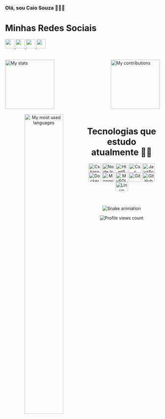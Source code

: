 ### Olá, sou Caio Souza 👋🐱‍👤

<div>
  <h1>Minhas Redes Sociais</h1>
  <a href="mailto: caiousouza@gmail.com">
      <img width="30" src="https://icongr.am/simple/gmail.svg?size=30&color=ffffff&colored=false">
  </a>
  <a href="https://github.com/caiousouza">
      <img width="30" src="https://icongr.am/simple/github.svg?size=100&color=ffffff&colored=false">
  </a>
  <a href="https://www.instagram.com/kayn_dsi/">
      <img width="30" src="https://icongr.am/simple/instagram.svg?size=100&color=ffffff&colored=false">
  </a>
  <a href="https://www.linkedin.com/in/caio-souza-queiroz-020691163/">
      <img width="30" src="https://icongr.am/devicon/linkedin-plain.svg?size=30&color=ffffff">
  </a>
</div>
</br>
</br>

<div aligh="center">
  <img height="160pc" src="https://github-readme-stats.vercel.app/api?username=caiousouza&show_icons=true&theme=graywhite" alt="My stats" />
  <img align="right" height="160px%" src="https://github-readme-streak-stats.herokuapp.com?user=caiousouza&theme=graywhite" alt="My contributions" />
</div>

<div  align="center"> 
  <div style="display: inline_block"><br>
    <img align="left" height="50%" src="https://github-readme-stats-git-masterrstaa-rickstaa.vercel.app/api/top-langs/?username=caiousouza&show_icons=true&langs_count=10&layout=compact&theme=graywhite&count_private=true&hide=shaderlab,rpc,glsl,hlsl,cmake,asp" alt="My most used languages">
    <h1 align="center">Tecnologias que estudo atualmente 🐱‍💻 </h1>
  <img align="center" height="30" width="40" alt="Csharp" src="https://icongr.am/devicon/csharp-line.svg?size=100&color=ffffff">
  <img align="center" height="30" width="40" alt="NodeJs" src="https://icongr.am/devicon/nodejs-plain.svg?size=100&color=ffffff">
  <img align="center" height="30" width="40" alt="Html5" src="https://icongr.am/devicon/html5-plain-wordmark.svg?size=100&color=ffffff">
  <img align="center" height="30" width="40" alt="Css" src="https://icongr.am/devicon/css3-plain-wordmark.svg?size=100&color=ffffff">
  <img align="center" height="30" width="40" alt="JavaScript" src="https://icongr.am/devicon/javascript-plain.svg?size=100&color=ffffff">
  <img align="center" height="30" width="40" alt="Docker" src="https://icongr.am/devicon/docker-plain-wordmark.svg?size=100&color=ffffff">
  <img align="center" height="30" width="40" alt="MongoDB" src="https://icongr.am/devicon/mongodb-plain.svg?size=100&color=ffffff">
  <img align="center" height="30" width="40" alt="MySQL" src="https://icongr.am/devicon/mysql-plain.svg?size=100&color=ffffff">
  <img align="center" height="30" width="40" alt="Git" src="https://icongr.am/devicon/git-plain.svg?size=100&color=ffffff">
    <img align="center" height="30" width="40" alt="GitHub" src="https://icongr.am/simple/github.svg?size=100&color=ffffff&colored=false">
  <img align="center" height="30" width="40" alt="Linux" src="https://icongr.am/simple/linux.svg?size=100&color=ffffff&colored=false">
</div>
</br></br>
  
  ![Snake animation](https://github.com/caiousouza/caiousouza/blob/output/github-contribution-grid-snake.svg)
  
<div align="center">
    <img src="https://komarev.com/ghpvc/?username=caiousouza&&style=flat-square" alt="Profile views count"/>
</div>
